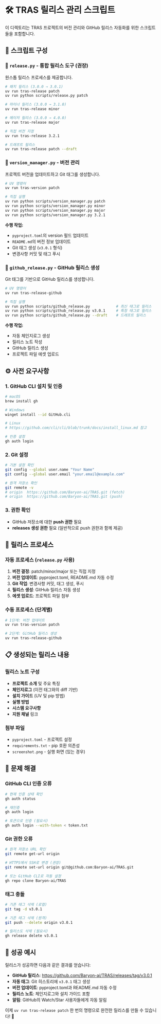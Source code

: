 # 🛠️ TRAS 릴리스 관리 스크립트

이 디렉토리는 TRAS 프로젝트의 버전 관리와 GitHub 릴리스 자동화를 위한 스크립트들을 포함합니다.

## 📁 스크립트 구성

### 🎯 `release.py` - 통합 릴리스 도구 (권장)
원스톱 릴리스 프로세스를 제공합니다.

```bash
# 패치 릴리스 (3.0.0 → 3.0.1)
uv run tras-release patch
uv run python scripts/release.py patch

# 마이너 릴리스 (3.0.0 → 3.1.0)
uv run tras-release minor

# 메이저 릴리스 (3.0.0 → 4.0.0)
uv run tras-release major

# 직접 버전 지정
uv run tras-release 3.2.1

# 드래프트 릴리스
uv run tras-release patch --draft
```

### 🔢 `version_manager.py` - 버전 관리
프로젝트 버전을 업데이트하고 Git 태그를 생성합니다.

```bash
# UV 명령어
uv run tras-version patch

# 직접 실행
uv run python scripts/version_manager.py patch
uv run python scripts/version_manager.py minor
uv run python scripts/version_manager.py major
uv run python scripts/version_manager.py 3.2.1
```

**수행 작업:**
- `pyproject.toml`의 version 필드 업데이트
- `README.md`의 버전 정보 업데이트
- Git 태그 생성 (`v3.0.1` 형식)
- 변경사항 커밋 및 태그 푸시

### 🚀 `github_release.py` - GitHub 릴리스 생성
Git 태그를 기반으로 GitHub 릴리스를 생성합니다.

```bash
# UV 명령어  
uv run tras-release-github

# 직접 실행
uv run python scripts/github_release.py            # 최신 태그로 릴리스
uv run python scripts/github_release.py v3.0.1     # 특정 태그로 릴리스
uv run python scripts/github_release.py --draft    # 드래프트 릴리스
```

**수행 작업:**
- 자동 체인지로그 생성
- 릴리스 노트 작성
- GitHub 릴리스 생성
- 프로젝트 파일 에셋 업로드

## ⚙️ 사전 요구사항

### 1. GitHub CLI 설치 및 인증
```bash
# macOS
brew install gh

# Windows
winget install --id GitHub.cli

# Linux
# https://github.com/cli/cli/blob/trunk/docs/install_linux.md 참고

# 인증 설정
gh auth login
```

### 2. Git 설정
```bash
# 기본 설정 확인
git config --global user.name "Your Name"
git config --global user.email "your.email@example.com"

# 원격 저장소 확인
git remote -v
# origin  https://github.com/Baryon-ai/TRAS.git (fetch)
# origin  https://github.com/Baryon-ai/TRAS.git (push)
```

### 3. 권한 확인
- GitHub 저장소에 대한 **push 권한** 필요
- **releases 생성 권한** 필요 (일반적으로 push 권한과 함께 제공)

## 🔄 릴리스 프로세스

### 자동 프로세스 (`release.py` 사용)
1. **버전 결정**: patch/minor/major 또는 직접 지정
2. **버전 업데이트**: pyproject.toml, README.md 자동 수정
3. **Git 작업**: 변경사항 커밋, 태그 생성, 푸시
4. **릴리스 생성**: GitHub 릴리스 자동 생성
5. **에셋 업로드**: 프로젝트 파일 첨부

### 수동 프로세스 (단계별)
```bash
# 1단계: 버전 업데이트
uv run tras-version patch

# 2단계: GitHub 릴리스 생성  
uv run tras-release-github
```

## 📋 생성되는 릴리스 내용

### 릴리스 노트 구성
- **프로젝트 소개** 및 주요 특징
- **체인지로그** (이전 태그와의 diff 기반)
- **설치 가이드** (UV 및 pip 방법)
- **실행 방법**
- **시스템 요구사항**
- **지원 채널** 링크

### 첨부 파일
- `pyproject.toml` - 프로젝트 설정
- `requirements.txt` - pip 호환 의존성
- `screenshot.png` - 실행 화면 (있는 경우)

## 🐛 문제 해결

### GitHub CLI 인증 오류
```bash
# 현재 인증 상태 확인
gh auth status

# 재인증
gh auth login

# 토큰으로 인증 (필요시)
gh auth login --with-token < token.txt
```

### Git 권한 오류
```bash
# 원격 저장소 URL 확인
git remote get-url origin

# HTTPS에서 SSH로 변경 (권장)
git remote set-url origin git@github.com:Baryon-ai/TRAS.git

# 또는 GitHub CLI로 자동 설정
gh repo clone Baryon-ai/TRAS
```

### 태그 충돌
```bash
# 기존 태그 삭제 (로컬)
git tag -d v3.0.1

# 기존 태그 삭제 (원격)
git push --delete origin v3.0.1

# 릴리스도 삭제 (필요시)
gh release delete v3.0.1
```

## 🎉 성공 예시

릴리스가 성공하면 다음과 같은 결과를 얻습니다:

- **GitHub 릴리스**: https://github.com/Baryon-ai/TRAS/releases/tag/v3.0.1
- **자동 태그**: Git 히스토리에 `v3.0.1` 태그 생성  
- **버전 업데이트**: pyproject.toml과 README.md 자동 수정
- **릴리스 노트**: 체인지로그와 설치 가이드 포함
- **알림**: GitHub의 Watch/Star 사용자들에게 자동 알림

이제 `uv run tras-release patch` 한 번의 명령으로 완전한 릴리스를 만들 수 있습니다! 🚀 